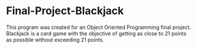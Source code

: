 # Final-Project-Blackjack
This program was created for an Object Oriented Programming final project. Blackjack is a card game with the objective of getting as close to 21 points as possible without exceeding 21 points.
